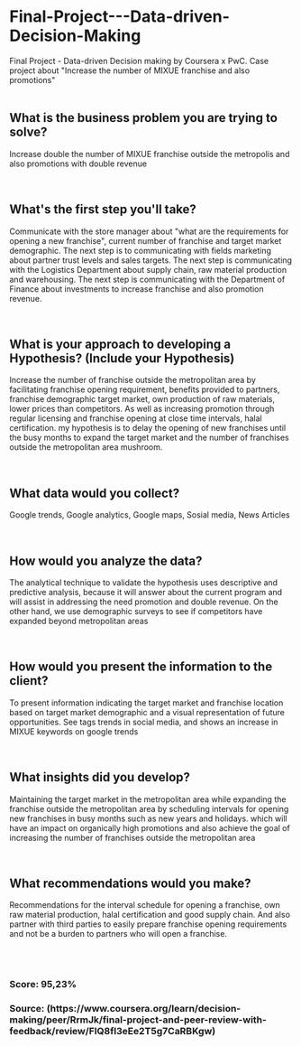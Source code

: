 # Final-Project---Data-driven-Decision-Making
Final Project - Data-driven Decision making by Coursera x PwC. Case project about "Increase the number of MIXUE franchise and also promotions"
<br>
<br>
<h2>What is the business problem you are trying to solve? </h2>
<p>Increase double the number of MIXUE franchise outside the metropolis and also promotions with double revenue</p>
<br>
<h2>What's the first step you'll take? </h2>
<p>Communicate with the store manager about "what are the requirements for opening a new franchise", current number of franchise and target market demographic.
The next step is to communicating with fields marketing about partner trust levels and sales targets.
The next step is communicating with the Logistics Department about supply chain, raw material production and warehousing.
The next step is communicating with the Department of Finance about investments to increase franchise and also promotion revenue.</p>
<br>
<h2>What is your approach to developing a Hypothesis?  (Include your Hypothesis) </h2>
<p>Increase the number of franchise outside the metropolitan area by facilitating franchise opening requirement, benefits provided to partners, franchise demographic target market, own production of raw materials, lower prices than competitors. As well as increasing promotion through regular licensing and franchise opening at close time intervals, halal certification.
my hypothesis is to delay the opening of new franchises until the busy months to expand the target market and the number of franchises outside the metropolitan area mushroom.</p>
<br>
<h2>What data would you collect?  </h2>
<p>Google trends, Google analytics, Google maps, Sosial media, News Articles</p>
<br>
<h2>How would you analyze the data?   </h2>
<p>The analytical technique to validate the hypothesis uses descriptive and predictive analysis, because it will answer about the current program and will assist in addressing the need promotion and double revenue.
On the other hand, we use demographic surveys to see if competitors have expanded beyond metropolitan areas</p>
<br>
<h2>How would you present the information to the client?   </h2>
<p>To present information indicating the target market and franchise location based on target market demographic and a visual representation of future opportunities.
See tags trends in social media, and shows an increase in MIXUE keywords on google trends</p>
<br>
<h2>What insights did you develop?   </h2>
<p>Maintaining the target market in the metropolitan area while expanding the franchise outside the metropolitan area by scheduling intervals for opening new franchises in busy months such as new years and holidays.
which will have an impact on organically high promotions and also achieve the goal of increasing the number of franchises outside the metropolitan area</p>
<br>
<h2>What recommendations would you make?   </h2>
<p>Recommendations for the interval schedule for opening a franchise, own raw material production, halal certification and good supply chain.
And also partner with third parties to easily prepare franchise opening requirements and not be a burden to partners who will open a franchise.</p>
<br>
<br>
<h3>Score: 95,23%</h3>
<h3>Source: (https://www.coursera.org/learn/decision-making/peer/RrmJk/final-project-and-peer-review-with-feedback/review/FIQ8fI3eEe2T5g7CaRBKgw)</h3>






